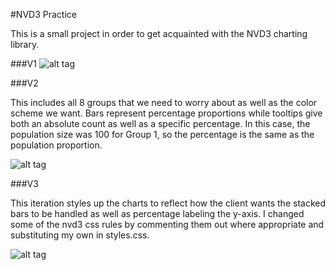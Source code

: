 #NVD3 Practice

This is a small project in order to get acquainted with the NVD3 charting library.

###V1
![alt tag](https://s3.amazonaws.com/portfolio.site.bucket/nvd3_v1)

###V2

This includes all 8 groups that we need to worry about as well as the color scheme we want. Bars represent percentage proportions while tooltips give both an absolute count as well as a specific percentage. In this case, the population size was 100 for Group 1, so the percentage is the same as the population proportion.

![alt tag](https://s3.amazonaws.com/portfolio.site.bucket/nvd3_v2)

###V3

This iteration styles up the charts to reflect how the client wants the stacked bars to be handled as well as percentage labeling the y-axis. I changed some of the nvd3 css rules by commenting them out where appropriate and substituting my own in styles.css.

![alt tag](https://s3.amazonaws.com/portfolio.site.bucket/nvd3_v3)
